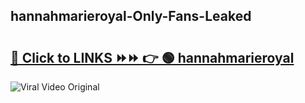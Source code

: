 
 ## hannahmarieroyal-Only-Fans-Leaked

# <h2><a href="https://clipsfans.com/hannahmarieroyal&ref=git">🔗 Click to LINKS ⏩⏩ 👉 🟢 hannahmarieroyal </a></h2>

<a href="https://clipsfans.com/hannahmarieroyal&ref=git" rel="nofollow" data-target="animated-image.originalLink"><img src="https://i.ibb.co.com/xMMVF88/686577567.gif" alt="Viral Video Original" style="max-width: 100%; display: inline-block;" data-target="animated-image.originalImage"></a>
